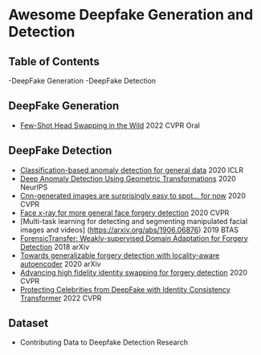 # Awesome Deepfake Generation and Detection

## Table of Contents
-DeepFake Generation
-DeepFake Detection

## DeepFake Generation
- [Few-Shot Head Swapping in the Wild](https://arxiv.org/abs/2204.13100) 2022 CVPR Oral
## DeepFake Detection
- [Classification-based anomaly detection for general data](https://arxiv.org/abs/2005.02359) 2020 ICLR
- [Deep Anomaly Detection Using Geometric Transformations](https://arxiv.org/abs/1805.10917) 2020 NeurIPS
- [Cnn-generated images are surprisingly easy to spot... for now](https://arxiv.org/abs/1912.11035) 2020 CVPR
- [Face x-ray for more general face forgery detection](https://arxiv.org/abs/1912.13458) 2020 CVPR
- [Multi-task learning for detecting and segmenting manipulated facial images and videos] (https://arxiv.org/abs/1906.06876) 2019 BTAS
- [ForensicTransfer: Weakly-supervised Domain Adaptation for Forgery Detection](https://arxiv.org/abs/1812.02510) 2018 arXiv
- [Towards generalizable forgery detection with locality-aware autoencoder](https://arxiv.org/abs/1909.05999) 2020 arXiv
- [Advancing high fidelity identity swapping for forgery detection](https://openaccess.thecvf.com/content_CVPR_2020/papers/Li_Advancing_High_Fidelity_Identity_Swapping_for_Forgery_Detection_CVPR_2020_paper.pdf) 2020 CVPR
- [Protecting Celebrities from DeepFake with Identity Consistency Transformer](arXiv:2203.01318v3) 2022 CVPR


## Dataset
- Contributing Data to Deepfake Detection Research

